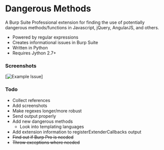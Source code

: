 # Dangerous Methods
A Burp Suite Professional extension for finding the use of potentially dangerous methods/functions in Javascript, jQuery, AngularJS, and others.

* Powered by regular expressions
* Creates informational issues in Burp Suite
* Written in Python
* Requires Jython 2.7+ 

### Screenshots
[![Example Issue](https://gitlab.com/technotame/dangerous-methods/screenshots/dangerous-methods-issue.png)]

### Todo
* Collect references
* Add screenshots
* Make regexes longer/more robust
* Send output properly
* Add new dangerous methods
    * Look into templating languages
* Add extension information to registerExtenderCallbacks output
* ~~Find out if Burp Pro is needed~~
* ~~Throw exceptions where needed~~